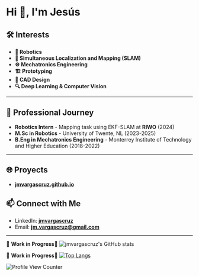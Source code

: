 <h1 allign="center">Hi 👋, I'm Jesús</h1>


## 🛠 Interests
- **🤖 Robotics**
- **📍 Simultaneous Localization and Mapping (SLAM)**
- **⚙️ Mechatronics Engineering**
- **🏗️ Prototyping**
- **📏 CAD Design**
- **🔍 Deep Learning & Computer Vision**

---

## 🔭 Professional Journey
- **Robotics Intern** - Mapping task using EKF-SLAM at **RIWO** (2024)
- **M.Sc in Robotics** - University of Twente, NL (2023-2025)
- **B.Eng in Mechatronics Engineering** - Monterrey Institute of Technology and Higher Education (2018-2022)

---

## 🌐 Proyects
- [**jmvargascruz.github.io**](https://jmvargascruz.github.io)



## 📫 Connect with Me
- LinkedIn: [**jmvargascruz**](https://www.linkedin.com/in/jesusm-vargas/)
- Email: [**jm.vargascruz@gmail.com**](mailto:jm.vargascruz@gmail.com)

---

<!--
**changh95/changh95** is a ✨ _special_ ✨ repository because its `README.md` (this file) appears on your GitHub profile.

Here are some ideas to get you started:

- 🔭 I’m currently working on ...
- 🌱 I’m currently learning ...
- 👯 I’m looking to collaborate on ...
- 🤔 I’m looking for help with ...
- 💬 Ask me about ...
- 📫 How to reach me: ...
- 😄 Pronouns: ...
- ⚡ Fun fact: ...
-->


 🚧 **Work in Progress**🚧
![jmvargascruz's GitHub stats](https://github-readme-stats.vercel.app/api?username=jmvargascruz&count_private=true&show_icons=true&theme=radical)

🚧 **Work in Progress**🚧
[![Top Langs](https://github-readme-stats.vercel.app/api/top-langs/?username=jmvargascruz&layout=compact&theme=radical)](https://github.com/anuraghazra/github-readme-stats)

![Profile View Counter](https://komarev.com/ghpvc/?username=jmvargascruz&color=blue)
